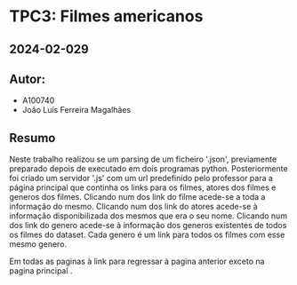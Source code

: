 # TPC3: Filmes americanos
## 2024-02-029

## Autor:
- A100740
- João Luís Ferreira Magalhães

## Resumo

Neste trabalho realizou se um parsing de um ficheiro '.json', previamente preparado depois de executado em dois programas python. Posteriormente foi criado um servidor '.js' com um url predefinido pelo professor para a página principal que continha os links para os filmes, atores dos filmes e generos dos filmes.
Clicando num dos link do filme acede-se a toda a informação do mesmo. 
Clicando num dos link do atores acede-se à informação disponibilizada dos mesmos que era o seu nome. 
Clicando num dos link do genero acede-se à informação dos generos existentes de todos os filmes do dataset. Cada genero é um link para todos os filmes com esse mesmo genero. 

Em todas as paginas à link para regressar à pagina anterior exceto na pagina principal .
